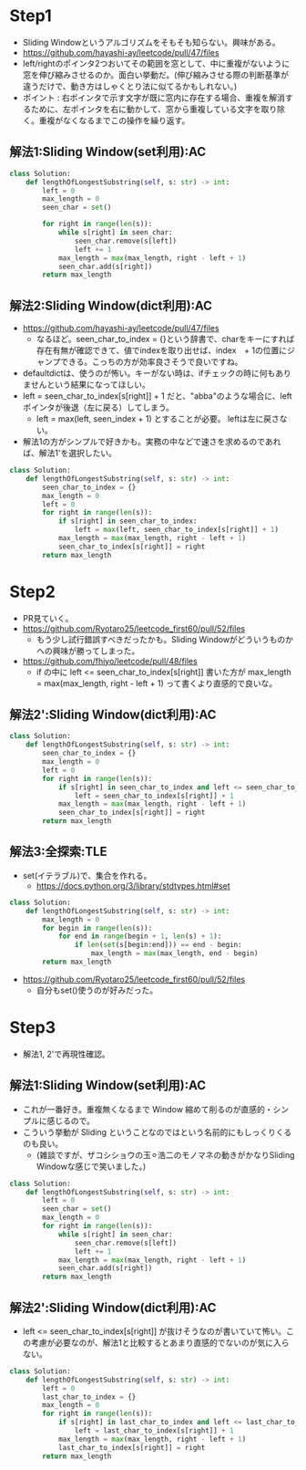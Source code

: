 # Step1
 - Sliding Windowというアルゴリズムをそもそも知らない。興味がある。
 - https://github.com/hayashi-ay/leetcode/pull/47/files
 - left/rightのポインタ2つおいてその範囲を窓として、中に重複がないように窓を伸び縮みさせるのか。面白い挙動だ。(伸び縮みさせる際の判断基準が違うだけで、動き方はしゃくとり法に似てるかもしれない。)
 - ポイント : 右ポインタで示す文字が既に窓内に存在する場合、重複を解消するために、左ポインタを右に動かして、窓から重複している文字を取り除く。重複がなくなるまでこの操作を繰り返す。
## 解法1:Sliding Window(set利用):AC
```py
class Solution:
    def lengthOfLongestSubstring(self, s: str) -> int:
        left = 0
        max_length = 0
        seen_char = set()

        for right in range(len(s)):
            while s[right] in seen_char:
                seen_char.remove(s[left])
                left += 1
            max_length = max(max_length, right - left + 1)
            seen_char.add(s[right])
        return max_length
```

## 解法2:Sliding Window(dict利用):AC
 - https://github.com/hayashi-ay/leetcode/pull/47/files
   - なるほど。seen_char_to_index = {}という辞書で、charをキーにすれば存在有無が確認できて、値でindexを取り出せば、index　+ 1の位置にジャンプできる。こっちの方が効率良さそうで良いですね。
 - defaultdictは、使うのが怖い。キーがない時は、ifチェックの時に何もありませんという結果になってほしい。
 - left = seen_char_to_index[s[right]] + 1 だと、"abba"のような場合に、left ポインタが後退（左に戻る）してしまう。
   - left = max(left, seen_index + 1) とすることが必要。 leftは左に戻さない。
 - 解法1の方がシンプルで好きかも。実務の中などで速さを求めるのであれば、解法1'を選択したい。
```py
class Solution:
    def lengthOfLongestSubstring(self, s: str) -> int:
        seen_char_to_index = {}
        max_length = 0
        left = 0
        for right in range(len(s)):
            if s[right] in seen_char_to_index:
                left = max(left, seen_char_to_index[s[right]] + 1)
            max_length = max(max_length, right - left + 1)
            seen_char_to_index[s[right]] = right
        return max_length
```

# Step2
 - PR見ていく。
 - https://github.com/Ryotaro25/leetcode_first60/pull/52/files
   - もう少し試行錯誤すべきだったかも。Sliding Windowがどういうものかへの興味が勝ってしまった。
 - https://github.com/fhiyo/leetcode/pull/48/files
   - if の中に left <= seen_char_to_index[s[right]] 書いた方が max_length = max(max_length, right - left + 1) って書くより直感的で良いな。
## 解法2':Sliding Window(dict利用):AC
```py
class Solution:
    def lengthOfLongestSubstring(self, s: str) -> int:
        seen_char_to_index = {}
        max_length = 0
        left = 0
        for right in range(len(s)):
            if s[right] in seen_char_to_index and left <= seen_char_to_index[s[right]]:
                left = seen_char_to_index[s[right]] + 1
            max_length = max(max_length, right - left + 1)
            seen_char_to_index[s[right]] = right
        return max_length
```
## 解法3:全探索:TLE
 - set(イテラブル)で、集合を作れる。
   - https://docs.python.org/3/library/stdtypes.html#set
```py
class Solution:
    def lengthOfLongestSubstring(self, s: str) -> int:
        max_length = 0
        for begin in range(len(s)):
            for end in range(begin + 1, len(s) + 1):
                if len(set(s[begin:end])) == end - begin:
                    max_length = max(max_length, end - begin)
        return max_length
```

 - https://github.com/Ryotaro25/leetcode_first60/pull/52/files
   - 自分もset()使うのが好みだった。
# Step3
 - 解法1, 2'で再現性確認。
## 解法1:Sliding Window(set利用):AC
 - これが一番好き。重複無くなるまで Window 縮めて削るのが直感的・シンプルに感じるので。
 - こういう挙動が Sliding ということなのではという名前的にもしっくりくるのも良い。
   - (雑談ですが、ザコシショウの玉⚪︎浩二のモノマネの動きがかなりSliding Windowな感じで笑いました。)
```py
class Solution:
    def lengthOfLongestSubstring(self, s: str) -> int:
        left = 0
        seen_char = set()
        max_length = 0
        for right in range(len(s)):
            while s[right] in seen_char:
                seen_char.remove(s[left])
                left += 1
            max_length = max(max_length, right - left + 1)
            seen_char.add(s[right])
        return max_length
```

## 解法2':Sliding Window(dict利用):AC
 - left <= seen_char_to_index[s[right]] が抜けそうなのが書いていて怖い。この考慮が必要なのが、解法1と比較するとあまり直感的でないのが気に入らない。
```py
class Solution:
    def lengthOfLongestSubstring(self, s: str) -> int:
        left = 0
        last_char_to_index = {}
        max_length = 0
        for right in range(len(s)):
            if s[right] in last_char_to_index and left <= last_char_to_index[s[right]]:
                left = last_char_to_index[s[right]] + 1
            max_length = max(max_length, right - left + 1)
            last_char_to_index[s[right]] = right
        return max_length
```

